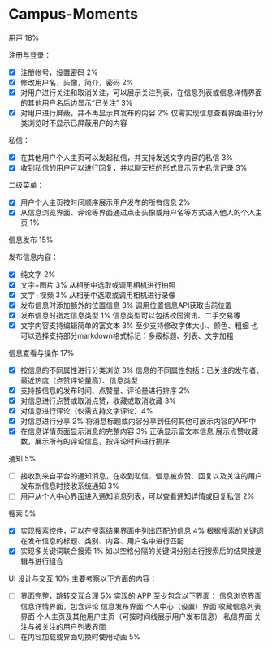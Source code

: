 # Campus-Moments

⽤⼾ 18%

注册与登录：

- [x] 注册帐号，设置密码 2%
- [x]  修改用户名，头像，简介，密码 2%
- [x]  对用户进行关注和取消关注，可以展示关注列表，在信息列表或信息详情界面的其他用户名后边显示“已关注” 3%
- [x]  对用户进行屏蔽，并不再显示其发布的内容 2%
  仅需实现信息查看界面进行分类浏览时不显示已屏蔽用户的内容

私信：

- [x]  在其他用户个人主页可以发起私信，并支持发送文字内容的私信 3%
- [x]  收到私信的用户可以进行回复，并以聊天栏的形式显示历史私信记录 3%

二级菜单：

- [x]  用户个人主页按时间顺序展示用户发布的所有信息 2%
- [x]  从信息浏览界面、评论等界⾯通过点击头像或用户名等方式进⼊他⼈的个人主⻚ 1%

信息发布 15%

发布信息内容：

- [x] 纯文字 2%
- [x] 文字+图片 3%
	从相册中选取或调用相机进行拍照
- [x] 文字+视频 3%
	从相册中选取或调用相机进行录像
- [x] 发布信息时添加额外的位置信息 3%
	调用位置信息API获取当前位置
- [x] 发布信息时指定信息类型 1%
	信息类型可以包括校园资讯、二手交易等
- [x] 文字内容支持编辑简单的富文本 3%
	至少支持修改字体大小、颜色、粗细
	也可以选择支持部分markdown格式标记：多级标题、列表、文字加粗

信息查看与操作 17%

- [x] 按信息的不同属性进行分类浏览 3%
	信息的不同属性包括：已关注的发布者、最近热度（点赞评论量高）、信息类型
- [x] 支持按信息的发布时间、点赞量、评论量进行排序 2%
- [x] 对信息进行点赞或取消点赞，收藏或取消收藏 3%
- [x] 对信息进行评论（仅需支持文字评论）4%
- [x] 对信息进行分享 2%
	将消息标题或内容分享到任何其他可展示内容的APP中
- [x] 在信息详情页面显示消息的完整内容 3%
	正确显示富文本信息
	展示点赞收藏数，展示所有的评论信息，按评论时间进行排序

通知 5%

- [ ] 接收到来⾃平台的通知消息，在收到私信、信息被点赞、回复以及关注的用户发布新信息时接收系统通知 3%
- [ ] ⽤⼾从个⼈中⼼界⾯进⼊通知消息列表，可以查看通知详情或回复私信 2%

搜索 5%

- [x] 实现搜索控件，可以在搜索结果界面中列出匹配的信息 4%
	根据搜索的关键词在发布信息的标题、类别、内容、用户名中进行匹配
- [x] 实现多关键词联合搜索 1%
	如以空格分隔的关键词分别进行搜索后的结果按逻辑与进行组合

UI 设计与交互 10%
主要考察以下方面的内容：

- [ ] 界面完整，跳转交互合理 5%
	实现的 APP 至少包含以下界面：
	信息浏览界面
	信息详情界面，包含评论
	信息发布界面
	个人中心（设置）界面
	收藏信息列表界面
	个人主页及其他用户主页（可按时间线展示用户发布信息）
	私信界面
	关注与被关注的用户列表界面
- [ ] 在内容加载或界面切换时使用动画 5%